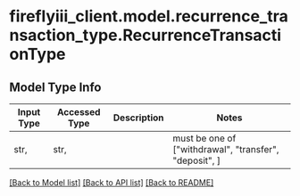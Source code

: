 # fireflyiii_client.model.recurrence_transaction_type.RecurrenceTransactionType

## Model Type Info
Input Type | Accessed Type | Description | Notes
------------ | ------------- | ------------- | -------------
str,  | str,  |  | must be one of ["withdrawal", "transfer", "deposit", ] 

[[Back to Model list]](../../README.md#documentation-for-models) [[Back to API list]](../../README.md#documentation-for-api-endpoints) [[Back to README]](../../README.md)

